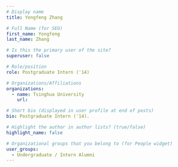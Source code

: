 ```yaml
---
# Display name
title: Yongfeng Zhang

# Full Name (for SEO) 
first_name: Yongfeng
last_name: Zhang

# Is this the primary user of the site?
superuser: false

# Role/position
role: Postgraduate Intern ('14)

# Organizations/Affiliations
organizations:
  - name: Tsinghua University
    url: 

# Short bio (displayed in user profile at end of posts)
bio: Postgraduate Intern ('14). 

# Highlight the author in author lists? (true/false)
highlight_name: false

# Organizational groups that you belong to (for People widget)
user_groups:
  - Undergraduate / Intern Alumni
---
```


